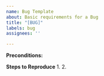 ```yaml
---
name: Bug Template
about: Basic requirements for a Bug
title: "[BUG]"
labels: bug
assignees: ''

---
```


**Preconditions:**


**Steps to Reproduce**
1.
2.
